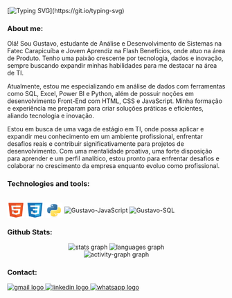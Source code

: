 [![Typing SVG](https://readme-typing-svg.herokuapp.com?font=Fira+Code&pause=1000&color=000000B8&width=435&lines=Hi%2C+everyone!+I'm+Gustavo;Welcome+to+my+GitHub+Page!)](https://git.io/typing-svg)

### About me:

<p align="left">Olá! Sou Gustavo, estudante de Análise e Desenvolvimento de Sistemas na Fatec Carapicuíba e Jovem Aprendiz na Flash Benefícios, onde atuo na área de Produto. Tenho uma paixão crescente por tecnologia, dados e inovação, sempre buscando expandir minhas habilidades para me destacar na área de TI. </br>

Atualmente, estou me especializando em análise de dados com ferramentas como SQL, Excel, Power BI e Python, além de possuir noções em desenvolvimento Front-End com HTML, CSS e JavaScript. Minha formação e experiência me preparam para criar soluções práticas e eficientes, aliando tecnologia e inovação. </br>

Estou em busca de uma vaga de estágio em TI, onde possa aplicar e expandir meu conhecimento em um ambiente profissional, enfrentar desafios reais e contribuir significativamente para projetos de desenvolvimento. Com uma mentalidade proativa, uma forte disposição para aprender e um perfil analítico, estou pronto para enfrentar desafios e colaborar no crescimento da empresa enquanto evoluo como profissional.

### Technologies and tools:

<div style="display: inline_block"><br>
  <img align="center" alt="Gustavo-HTML" height="35" width="40" src="https://raw.githubusercontent.com/devicons/devicon/master/icons/html5/html5-original.svg">
  <img align="center" alt="Gustavo-CSS" height="35" width="40" src="https://raw.githubusercontent.com/devicons/devicon/master/icons/css3/css3-original.svg">
  <img align="center" alt="Gustavo-Python" height="35" width="40" src="https://raw.githubusercontent.com/devicons/devicon/master/icons/python/python-original.svg">
  <img align="center" alt="Gustavo-JavaScript" height="35" width="40" src="https://cdn.jsdelivr.net/gh/devicons/devicon/icons/javascript/javascript-original.svg"/>
  <img align="center" alt="Gustavo-SQL" height="35" width="40" src="https://cdn.jsdelivr.net/gh/devicons/devicon/icons/microsoftsqlserver/microsoftsqlserver-plain.svg"/>

###

###

### Github Stats:

<div align="center" display="inline-block">
  <img src="https://github-readme-stats.vercel.app/api?username=Gustavo-Ribeiro-Borges&hide_title=false&hide_rank=false&show_icons=true&include_all_commits=true&count_private=true&disable_animations=false&theme=dracula&locale=en&hide_border=false&order=1" height="150" alt="stats graph"  />
  <img src="https://github-readme-stats.vercel.app/api/top-langs?username=Gustavo-Ribeiro-Borges&locale=en&hide_title=false&layout=compact&card_width=320&langs_count=5&theme=dracula&hide_border=false&order=2" height="150" alt="languages graph"  />
</div>
<div align="center">
  <img src="https://github-readme-activity-graph.vercel.app/graph?username=Gustavo-Ribeiro-Borges&radius=16&theme=react&area=true&order=5" height="300" alt="activity-graph graph"  />
</div>

###

###

### Contact:

<div align="left">
  <a href="mailto:gustaborges2006@gmail.com" target="_blank">
    <img src="https://img.shields.io/static/v1?message=Gmail&logo=gmail&label=&color=D14836&logoColor=white&labelColor=&style=for-the-badge" height="35" alt="gmail logo"  />
  </a>
  <a href="https://www.linkedin.com/in/gustavo-ribeiro-borges0411" target="_blank" rel="external">
    <img src="https://img.shields.io/static/v1?message=LinkedIn&logo=linkedin&label=&color=0077B5&logoColor=white&labelColor=&style=for-the-badge" height="35" alt="linkedin logo"  />
  </a>
  <a href="https://wa.me/5511988462728" target="_blank">
    <img src="https://img.shields.io/static/v1?message=Whatsapp&logo=whatsapp&label=&color=25D366&logoColor=white&labelColor=&style=for-the-badge" height="35" alt="whatsapp logo"  />
  </a>
</div>
